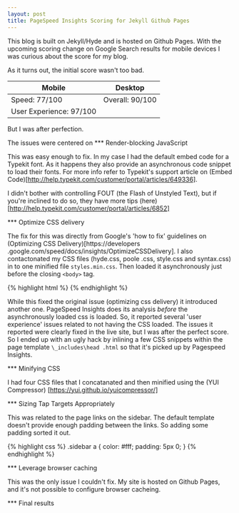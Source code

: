 ```yaml
---
layout: post
title: PageSpeed Insights Scoring for Jekyll Github Pages
---
```


This blog is built on Jekyll/Hyde and is hosted on Github Pages. With the upcoming scoring change on Google Search 
results for mobile devices I was curious about the score for my blog.

As it turns out, the initial score wasn't too bad.  

|Mobile|Desktop|
|------|-------|
|Speed: 77/100|Overall: 90/100|
|User Experience: 97/100|     |

But I was after perfection.

The issues were centered on
*** Render-blocking JavaScript  

This was easy enough to fix.  In my case I had the default embed code for a Typekit font. As it happens they 
also provide an asynchronous code snippet to load their fonts. For more info refer to Typekit's 
support article on (Embed Code)[http://help.typekit.com/customer/portal/articles/649336].

I didn't bother with controlling FOUT (the Flash of Unstyled Text), but if you're inclined to do so, they have more 
tips (here)[http://help.typekit.com/customer/portal/articles/6852]

*** Optimize CSS delivery

The fix for this was directly from Google's 'how to fix' guidelines on (Optimizing CSS Delivery)[https://developers
.google.com/speed/docs/insights/OptimizeCSSDelivery].  I also contactonated my CSS files (hyde.css, poole
.css, style.css and syntax.css) in to one minified file `styles.min.css`. Then loaded it asynchronously just before
 the closing `<body>` tag.

{% highlight html %}
    <script>
      var cb = function() {
        var l = document.createElement('link'); l.rel = 'stylesheet';
        l.href = 'styles.min.css';
        var h = document.getElementsByTagName('head')[0]; h.parentNode.insertBefore(l, h);
      };
      var raf = requestAnimationFrame || mozRequestAnimationFrame ||
          webkitRequestAnimationFrame || msRequestAnimationFrame;
      if (raf) raf(cb);
      else window.addEventListener('load', cb);
    </script>
{% endhighlight %}

While this fixed the original issue (optimizing css delivery) it introduced another one.  PageSpeed Insights does its
 analysis *before* the asynchronously loaded css is loaded. So, it reported several 'user experience' issues related 
 to not having the CSS loaded.  The issues it reported were clearly fixed in the live site, but I was after the 
 perfect score. So I ended up with an ugly hack by inlining a few CSS snippets within the page template `\_includes\head
 .html` so that it's picked up by Pagespeed Insights.
 
*** Minifying CSS

I had four CSS files that I concatanated and then minified using the (YUI Compressor)
[https://yui.github.io/yuicompressor/]

*** Sizing Tap Targets Appropriately

This was related to the page links on the sidebar. The default template doesn't provide enough padding between the 
links. So adding some padding sorted it out.  

{% highlight css %}
.sidebar a {
    color: #fff;
    padding: 5px 0;
}
{% endhighlight %}

*** Leverage browser caching

This was the only issue I couldn't fix.  My site is hosted on Github Pages, and it's not possible to configure 
browser cacheing.

*** Final results


